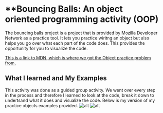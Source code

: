 # **Bouncing Balls: An object oriented programming activity (OOP)
The bouncing balls project is a project that is provided by Mozilla Developer Network as a practice tool. It lets you practice wiritng an object but also helps you go over what each part of the code does. This provides the opportunity for you to visualize the code.

[This is a link to MDN, which is where we got the Object practice problem from.](https://developer.mozilla.org/en-US/docs/Learn/JavaScript/Objects/Object_building_practice "Mozilla Developer Network's Object practice page")

## What I learned and My Examples
This activity was done as a guided group activity. We went over every step in the process and therefore I learned to look at the code, break it down to undertsand what it does and visualize the code. Below is my version of my practice objects examples provided.
![alt](Bouncies.gif "Bouncies")
![alt](Pinkbouncie.gif "Pinkbouncies")